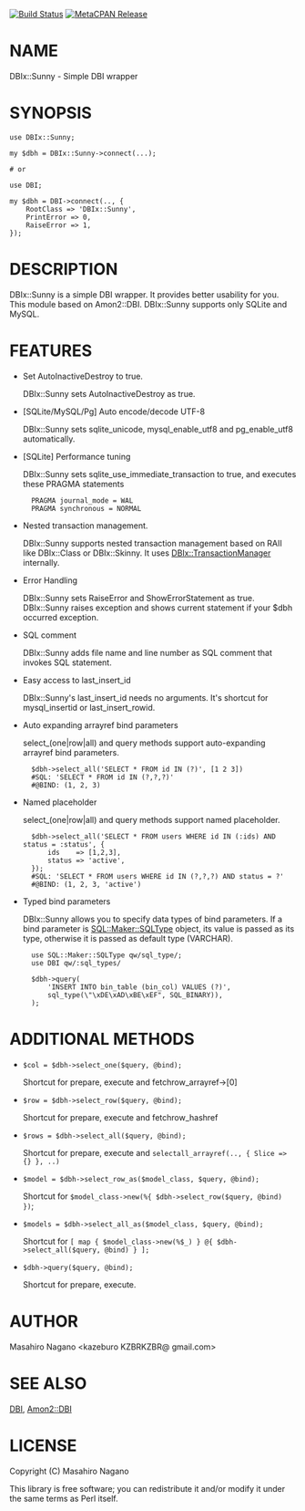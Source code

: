 [![Build Status](https://travis-ci.org/kazeburo/DBIx-Sunny.svg?branch=master)](https://travis-ci.org/kazeburo/DBIx-Sunny) [![MetaCPAN Release](https://badge.fury.io/pl/DBIx-Sunny.svg)](https://metacpan.org/release/DBIx-Sunny)
# NAME

DBIx::Sunny - Simple DBI wrapper

# SYNOPSIS

    use DBIx::Sunny;

    my $dbh = DBIx::Sunny->connect(...);

    # or

    use DBI;

    my $dbh = DBI->connect(.., {
        RootClass => 'DBIx::Sunny',
        PrintError => 0,
        RaiseError => 1,
    });

# DESCRIPTION

DBIx::Sunny is a simple DBI wrapper. It provides better usability for you. This module based on Amon2::DBI.
DBIx::Sunny supports only SQLite and MySQL.

# FEATURES

- Set AutoInactiveDestroy to true.

    DBIx::Sunny sets AutoInactiveDestroy as true.

- \[SQLite/MySQL/Pg\] Auto encode/decode UTF-8

    DBIx::Sunny sets sqlite\_unicode, mysql\_enable\_utf8 and pg\_enable\_utf8 automatically.

- \[SQLite\] Performance tuning

    DBIx::Sunny sets sqlite\_use\_immediate\_transaction to true, and executes these PRAGMA statements

        PRAGMA journal_mode = WAL
        PRAGMA synchronous = NORMAL

- Nested transaction management.

    DBIx::Sunny supports nested transaction management based on RAII like DBIx::Class or DBIx::Skinny. It uses [DBIx::TransactionManager](https://metacpan.org/pod/DBIx%3A%3ATransactionManager) internally.

- Error Handling

    DBIx::Sunny sets RaiseError and ShowErrorStatement as true. DBIx::Sunny raises exception and shows current statement if your $dbh occurred exception.

- SQL comment

    DBIx::Sunny adds file name and line number as SQL comment that invokes SQL statement.

- Easy access to last\_insert\_id

    DBIx::Sunny's last\_insert\_id needs no arguments. It's shortcut for mysql\_insertid or last\_insert\_rowid.

- Auto expanding arrayref bind parameters

    select\_(one|row|all) and  query methods support auto-expanding arrayref bind parameters.

        $dbh->select_all('SELECT * FROM id IN (?)', [1 2 3])
        #SQL: 'SELECT * FROM id IN (?,?,?)'
        #@BIND: (1, 2, 3)

- Named placeholder

    select\_(one|row|all) and query methods support named placeholder.

        $dbh->select_all('SELECT * FROM users WHERE id IN (:ids) AND status = :status', {
            ids    => [1,2,3],
            status => 'active',
        });
        #SQL: 'SELECT * FROM users WHERE id IN (?,?,?) AND status = ?'
        #@BIND: (1, 2, 3, 'active')

- Typed bind parameters

    DBIx::Sunny allows you to specify data types of bind parameters. If a bind parameter is [SQL::Maker::SQLType](https://metacpan.org/pod/SQL%3A%3AMaker%3A%3ASQLType) object, its value is passed as its type, otherwise it is passed as default type (VARCHAR).

        use SQL::Maker::SQLType qw/sql_type/;
        use DBI qw/:sql_types/

        $dbh->query(
            'INSERT INTO bin_table (bin_col) VALUES (?)',
            sql_type(\"\xDE\xAD\xBE\xEF", SQL_BINARY)),
        );

# ADDITIONAL METHODS

- `$col = $dbh->select_one($query, @bind);`

    Shortcut for prepare, execute and fetchrow\_arrayref->\[0\]

- `$row = $dbh->select_row($query, @bind);`

    Shortcut for prepare, execute and fetchrow\_hashref

- `$rows = $dbh->select_all($query, @bind);`

    Shortcut for prepare, execute and `selectall_arrayref(.., { Slice => {} }, ..)`

- `$model = $dbh->select_row_as($model_class, $query, @bind);`

    Shortcut for `$model_class->new(%{ $dbh->select_row($query, @bind) })`;

- `$models = $dbh->select_all_as($model_class, $query, @bind);`

    Shortcut for `[ map { $model_class->new(%$_) } @{ $dbh->select_all($query, @bind) } ];`

- `$dbh->query($query, @bind);`

    Shortcut for prepare, execute.

# AUTHOR

Masahiro Nagano &lt;kazeburo KZBRKZBR@ gmail.com>

# SEE ALSO

[DBI](https://metacpan.org/pod/DBI), [Amon2::DBI](https://metacpan.org/pod/Amon2%3A%3ADBI)

# LICENSE

Copyright (C) Masahiro Nagano

This library is free software; you can redistribute it and/or modify
it under the same terms as Perl itself.
